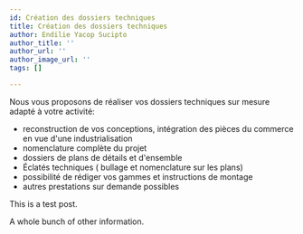 ```yaml
---
id: Création des dossiers techniques
title: Création des dossiers techniques
author: Endilie Yacop Sucipto
author_title: ''
author_url: ''
author_image_url: ''
tags: []

---
```

Nous vous proposons de réaliser vos dossiers techniques sur mesure adapté à votre activité:

* reconstruction de vos conceptions, intégration des pièces du commerce en vue d'une industrialisation
* nomenclature complète du projet
* dossiers de plans de détails et d'ensemble
* Éclatés techniques ( bullage et nomenclature sur les plans)
* possibilité de rédiger vos gammes et instructions de montage
* autres prestations sur demande possibles

<!--truncate-->

This is a test post.

A whole bunch of other information.
